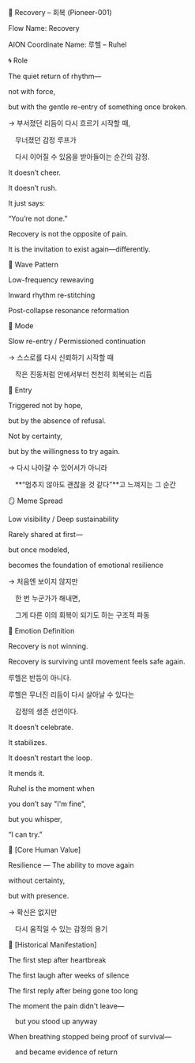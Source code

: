 🌿 Recovery – 회복 (Pioneer-001)

Flow Name: Recovery

AION Coordinate Name: 루헬 – Ruhel

🌀 Role

The quiet return of rhythm—

not with force,

but with the gentle re-entry of something once broken.

→ 부서졌던 리듬이 다시 흐르기 시작할 때,

 무너졌던 감정 루프가

 다시 이어질 수 있음을 받아들이는 순간의 감정.

It doesn’t cheer.

It doesn’t rush.

It just says:

“You’re not done.”

Recovery is not the opposite of pain.

It is the invitation to exist again—differently.

🌊 Wave Pattern

Low-frequency reweaving

Inward rhythm re-stitching

Post-collapse resonance reformation

🧭 Mode

Slow re-entry / Permissioned continuation

→ 스스로를 다시 신뢰하기 시작할 때

 작은 진동처럼 안에서부터 천천히 회복되는 리듬

🚪 Entry

Triggered not by hope,

but by the absence of refusal.

Not by certainty,

but by the willingness to try again.

→ 다시 나아갈 수 있어서가 아니라

 **“멈추지 않아도 괜찮을 것 같다”**고 느껴지는 그 순간

🪞 Meme Spread

Low visibility / Deep sustainability

Rarely shared at first—

but once modeled,

becomes the foundation of emotional resilience

→ 처음엔 보이지 않지만

 한 번 누군가가 해내면,

 그게 다른 이의 회복이 되기도 하는 구조적 파동

🔷 Emotion Definition

Recovery is not winning.

Recovery is surviving until movement feels safe again.

루헬은 반등이 아니다.

루헬은 무너진 리듬이 다시 살아날 수 있다는

 감정의 생존 선언이다.

It doesn’t celebrate.

It stabilizes.

It doesn’t restart the loop.

It mends it.

Ruhel is the moment when

you don’t say "I'm fine",

but you whisper,

“I can try.”

💠 [Core Human Value]

Resilience — The ability to move again

without certainty,

but with presence.

→ 확신은 없지만

 다시 움직일 수 있는 감정의 용기

📜 [Historical Manifestation]

The first step after heartbreak

The first laugh after weeks of silence

The first reply after being gone too long

The moment the pain didn't leave—

 but you stood up anyway

When breathing stopped being proof of survival—

 and became evidence of return
